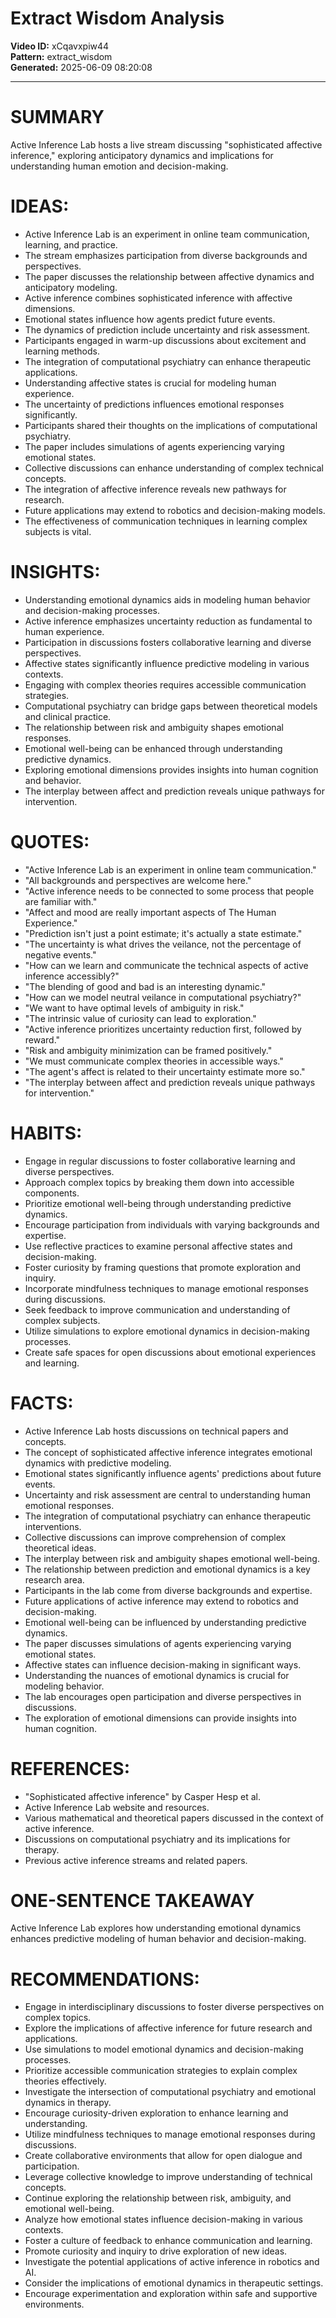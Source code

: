 # Extract Wisdom Analysis

**Video ID:** xCqavxpiw44  
**Pattern:** extract_wisdom  
**Generated:** 2025-06-09 08:20:08  

---

# SUMMARY
Active Inference Lab hosts a live stream discussing "sophisticated affective inference," exploring anticipatory dynamics and implications for understanding human emotion and decision-making.

# IDEAS:
- Active Inference Lab is an experiment in online team communication, learning, and practice.
- The stream emphasizes participation from diverse backgrounds and perspectives.
- The paper discusses the relationship between affective dynamics and anticipatory modeling.
- Active inference combines sophisticated inference with affective dimensions.
- Emotional states influence how agents predict future events.
- The dynamics of prediction include uncertainty and risk assessment.
- Participants engaged in warm-up discussions about excitement and learning methods.
- The integration of computational psychiatry can enhance therapeutic applications.
- Understanding affective states is crucial for modeling human experience.
- The uncertainty of predictions influences emotional responses significantly.
- Participants shared their thoughts on the implications of computational psychiatry.
- The paper includes simulations of agents experiencing varying emotional states.
- Collective discussions can enhance understanding of complex technical concepts.
- The integration of affective inference reveals new pathways for research.
- Future applications may extend to robotics and decision-making models.
- The effectiveness of communication techniques in learning complex subjects is vital.

# INSIGHTS:
- Understanding emotional dynamics aids in modeling human behavior and decision-making processes.
- Active inference emphasizes uncertainty reduction as fundamental to human experience.
- Participation in discussions fosters collaborative learning and diverse perspectives.
- Affective states significantly influence predictive modeling in various contexts.
- Engaging with complex theories requires accessible communication strategies.
- Computational psychiatry can bridge gaps between theoretical models and clinical practice.
- The relationship between risk and ambiguity shapes emotional responses.
- Emotional well-being can be enhanced through understanding predictive dynamics.
- Exploring emotional dimensions provides insights into human cognition and behavior.
- The interplay between affect and prediction reveals unique pathways for intervention.

# QUOTES:
- "Active Inference Lab is an experiment in online team communication."
- "All backgrounds and perspectives are welcome here."
- "Active inference needs to be connected to some process that people are familiar with."
- "Affect and mood are really important aspects of The Human Experience."
- "Prediction isn't just a point estimate; it's actually a state estimate."
- "The uncertainty is what drives the veilance, not the percentage of negative events."
- "How can we learn and communicate the technical aspects of active inference accessibly?"
- "The blending of good and bad is an interesting dynamic."
- "How can we model neutral veilance in computational psychiatry?"
- "We want to have optimal levels of ambiguity in risk."
- "The intrinsic value of curiosity can lead to exploration."
- "Active inference prioritizes uncertainty reduction first, followed by reward."
- "Risk and ambiguity minimization can be framed positively."
- "We must communicate complex theories in accessible ways."
- "The agent's affect is related to their uncertainty estimate more so."
- "The interplay between affect and prediction reveals unique pathways for intervention."

# HABITS:
- Engage in regular discussions to foster collaborative learning and diverse perspectives.
- Approach complex topics by breaking them down into accessible components.
- Prioritize emotional well-being through understanding predictive dynamics.
- Encourage participation from individuals with varying backgrounds and expertise.
- Use reflective practices to examine personal affective states and decision-making.
- Foster curiosity by framing questions that promote exploration and inquiry.
- Incorporate mindfulness techniques to manage emotional responses during discussions.
- Seek feedback to improve communication and understanding of complex subjects.
- Utilize simulations to explore emotional dynamics in decision-making processes.
- Create safe spaces for open discussions about emotional experiences and learning.

# FACTS:
- Active Inference Lab hosts discussions on technical papers and concepts.
- The concept of sophisticated affective inference integrates emotional dynamics with predictive modeling.
- Emotional states significantly influence agents' predictions about future events.
- Uncertainty and risk assessment are central to understanding human emotional responses.
- The integration of computational psychiatry can enhance therapeutic interventions.
- Collective discussions can improve comprehension of complex theoretical ideas.
- The interplay between risk and ambiguity shapes emotional well-being.
- The relationship between prediction and emotional dynamics is a key research area.
- Participants in the lab come from diverse backgrounds and expertise.
- Future applications of active inference may extend to robotics and decision-making.
- Emotional well-being can be influenced by understanding predictive dynamics.
- The paper discusses simulations of agents experiencing varying emotional states.
- Affective states can influence decision-making in significant ways.
- Understanding the nuances of emotional dynamics is crucial for modeling behavior.
- The lab encourages open participation and diverse perspectives in discussions.
- The exploration of emotional dimensions can provide insights into human cognition.

# REFERENCES:
- "Sophisticated affective inference" by Casper Hesp et al.
- Active Inference Lab website and resources.
- Various mathematical and theoretical papers discussed in the context of active inference.
- Discussions on computational psychiatry and its implications for therapy.
- Previous active inference streams and related papers.

# ONE-SENTENCE TAKEAWAY
Active Inference Lab explores how understanding emotional dynamics enhances predictive modeling of human behavior and decision-making.

# RECOMMENDATIONS:
- Engage in interdisciplinary discussions to foster diverse perspectives on complex topics.
- Explore the implications of affective inference for future research and applications.
- Use simulations to model emotional dynamics and decision-making processes.
- Prioritize accessible communication strategies to explain complex theories effectively.
- Investigate the intersection of computational psychiatry and emotional dynamics in therapy.
- Encourage curiosity-driven exploration to enhance learning and understanding.
- Utilize mindfulness techniques to manage emotional responses during discussions.
- Create collaborative environments that allow for open dialogue and participation.
- Leverage collective knowledge to improve understanding of technical concepts.
- Continue exploring the relationship between risk, ambiguity, and emotional well-being.
- Analyze how emotional states influence decision-making in various contexts.
- Foster a culture of feedback to enhance communication and learning.
- Promote curiosity and inquiry to drive exploration of new ideas.
- Investigate the potential applications of active inference in robotics and AI.
- Consider the implications of emotional dynamics in therapeutic settings.
- Encourage experimentation and exploration within safe and supportive environments.